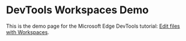 # DevTools Workspaces Demo

This is the demo page for the Microsoft Edge DevTools tutorial: [Edit files with Workspaces](https://docs.microsoft.com/microsoft-edge/devtools-guide-chromium/workspaces).
